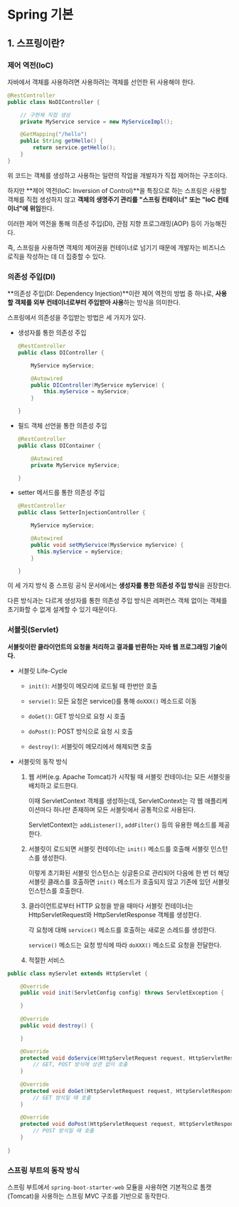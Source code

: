 # Spring 기본

## 1. 스프링이란?

### 제어 역전(IoC)

자바에서 객체를 사용하려면 사용하려는 객체를 선언한 뒤 사용해야 한다.

```java
@RestController
public class NoDIController {

    // 구현체 직접 생성
    private MyService service = new MyServiceImpl();

    @GetMapping("/hello")
    public String getHello() {
        return service.getHello();
    }
}
```

위 코드는 객체를 생성하고 사용하는 일련의 작업을 개발자가 직접 제어하는 구조이다.

하지만 **제어 역전(IoC: Inversion of Control)**을 특징으로 하는 스프링은 사용할 객체를 직접 생성하지 않고 **객체의 생명주기 관리를 "스프링 컨테이너" 또는 "IoC 컨테이너"에 위임**한다.

이러한 제어 역전을 통해 의존성 주입(DI), 관점 지향 프로그래밍(AOP) 등이 가능해진다.

즉, 스프링을 사용하면 객체의 제어권을 컨테이너로 넘기기 때문에 개발자는 비즈니스 로직을 작성하는 데 더 집중할 수 있다.

### 의존성 주입(DI)

**의존성 주입(DI: Dependency Injection)**이란 제어 역전의 방법 중 하나로, **사용할 객체를 외부 컨테이너로부터 주입받아 사용**하는 방식을 의미한다.

스프링에서 의존성을 주입받는 방법은 세 가지가 있다.

- 생성자를 통한 의존성 주입

  ```java
  @RestController
  public class DIController {

      MyService myService;

      @Autowired
      public DIController(MyService myService) {
          this.myService = myService;
      }

  }
  ```

- 필드 객체 선언을 통한 의존성 주입

  ```java
  @RestController
  public class DIContainer {

      @Autowired
      private MyService myService;

  }
  ```

- setter 메서드를 통한 의존성 주입

  ```java
  @RestController
  public class SetterInjectionController {

      MyService myService;

      @Autowired
      public void setMyService(MysService myService) {
        this.myService = myService;
      }

  }
  ```

이 세 가지 방식 중 스프링 공식 문서에서는 **생성자를 통한 의존성 주입 방식**을 권장한다.

다른 방식과는 다르게 생성자를 통한 의존성 주입 방식은 레퍼런스 객체 없이는 객체를 초기화할 수 없게 설계할 수 있기 때문이다.

### 서블릿(Servlet)

**서블릿이란 클라이언트의 요청을 처리하고 결과를 반환하는 자바 웹 프로그래밍 기술이다.**

- 서블릿 Life-Cycle

  - `init()`: 서블릿이 메모리에 로드될 때 한번만 호출

  - `servie()`: 모든 요청은 service()를 통해 `doXXX()` 메소드로 이동

  - `doGet()`: GET 방식으로 요청 시 호출

  - `doPost()`: POST 방식으로 요청 시 호출

  - `destroy()`: 서블릿이 메모리에서 해제되면 호출


- 서블릿의 동작 방식

  1. 웹 서버(e.g. Apache Tomcat)가 시작될 때 서블릿 컨테이너는 모든 서블릿을 배치하고 로드한다.

     이때 ServletContext 객체를 생성하는데, ServletContext는 각 웹 애플리케이션마다 하나만 존재하며 모든 서블릿에서 공통적으로 사용된다.

     ServletContext는 `addListener()`, `addFilter()` 등의 유용한 메소드를 제공한다.

  2. 서블릿이 로드되면 서블릿 컨테이너는 `init()` 메소드를 호출해 서블릿 인스턴스를 생성한다.

     이렇게 초기화된 서블릿 인스턴스는 싱글톤으로 관리되어 다음에 한 번 더 해당 서블릿 클래스를 호출하면 `init()` 메소드가 호출되지 않고 기존에 있던 서블릿 인스턴스를 호출한다.

  3. 클라이언트로부터 HTTP 요청을 받을 때마다 서블릿 컨테이너는 HttpServletRequest와 HttpServletResponse 객체를 생성한다.

     각 요청에 대해 `service()` 메소드를 호출하는 새로운 스레드를 생성한다.

     `service()` 메소드는 요청 방식에 따라 `doXXX()` 메소드로 요청을 전달한다.

  4. 적절한 서비스


```java
public class myServlet extends HttpServlet {

    @Override
    public void init(ServletConfig config) throws ServletException {

    }
    
    @Override
    public void destroy() {

    }

    @Override
    protected void doService(HttpServletRequest request, HttpServletResponse response) throws ServletException, IOException {
        // GET, POST 방식에 상관 없이 호출
    }
    
    @Override
    protected void doGet(HttpServletRequest request, HttpServletResponse response) throws ServletException, IOException {
        // GET 방식일 때 호출
    }
    
    @Override
    protected void doPost(HttpServletRequest request, HttpServletResponse response) throws ServletException, IOException {
        // POST 방식일 때 호출
    }
	
}
```



### 스프링 부트의 동작 방식

스프링 부트에서 `spring-boot-starter-web` 모듈을 사용하면 기본적으로 톰캣(Tomcat)을 사용하는 스프링 MVC 구조를 기반으로 동작한다.

